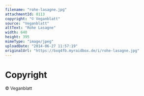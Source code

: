 ```yaml
---
filename: "rohe-lasagne.jpg"
attachmentId: 8113
copyright: "© Veganblatt"
source: "Veganblatt"
altText: "Rohe Lasagne"
width: 640
height: 395
mimeType: "image/jpeg"
uploadDate: "2014-06-27 11:57:19"
originalUrl: "https://bxq4fb.myraidbox.de/i/rohe-lasagne.jpg"
---
```


# Copyright

© Veganblatt
